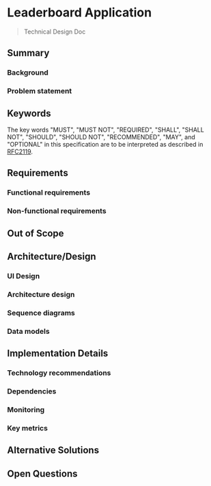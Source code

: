 # Leaderboard Application
> Technical Design Doc

## Summary

### Background
<!---
Provide a brief summary to set context for this document
--->

### Problem statement
<!---
Provide a brief statement of the features of this solution and the primary challenges being addressed by the design
--->

## Keywords
The key words "MUST", "MUST NOT", "REQUIRED", "SHALL", "SHALL NOT", "SHOULD", "SHOULD NOT", "RECOMMENDED", "MAY", and "OPTIONAL" in this specification are to be interpreted as described in [RFC2119](https://www.rfc-editor.org/rfc/rfc2119).
<!---
Additional keywords should be defined here.
--->

## Requirements
<!---
Brief list of enumerated requirements this solution must deliver
--->
### Functional requirements
<!---
Briefly list functional behaviors and attributes of this new system.
--->
### Non-functional requirements
<!---
Briefly list other performance characteristics and requirements of the new system
--->

## Out of Scope
<!---
Things that are not intended to be defined by this document.
--->

## Architecture/Design
<!---
Description of the architecture and diagrams. Feel free to add additional subheadings as needed, such as Alternatives
--->
### UI Design
<!---
Include any description or wireframe of the solution UI design.
--->
### Architecture design
<!---
Include any diagrams and discussion of solution architecture.
--->
### Sequence diagrams
<!---
Include any diagrams of flows through the solution such as decision trees or data flow.
--->
### Data models
<!---
Include any data modeling or schemas, including relationships between different data models
--->

## Implementation Details
<!---
Detailed description of how to achieve the design, additional diagrams, and analysis can go here. Feel free to add additional subheadings as needed, such as Dependencies and Risks.
--->
### Technology recommendations
<!---
List and explain any proposed technology choices such as languages, frameworks, database technologies, or cloud solutions. 
--->
### Dependencies
<!---
List any external dependencies of your solution (ie a service with authentication may have dependency on an identity provider)
--->
### Monitoring
<!---
Document any metrics or alerting cases to monitor the health of the application.  
--->
### Key metrics
<!---
Document key metrics to capture to evaluate user engagement and inform future product development.
--->

## Alternative Solutions
<!---
Document any other solutions considered, why they are not preferred, and whether certain conditions may warrant their reconsideration.
--->

## Open Questions
<!---
List any “known unknowns” that exist in the context of this proposed technical design.
--->
